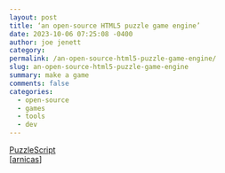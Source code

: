 ```yaml
---
layout: post
title: ‘an open-source HTML5 puzzle game engine’
date: 2023-10-06 07:25:08 -0400
author: joe jenett
category: 
permalink: /an-open-source-html5-puzzle-game-engine/
slug: an-open-source-html5-puzzle-game-engine
summary: make a game
comments: false
categories:
  - open-source
  - games
  - tools
  - dev
---
```

<a title="PuzzleScript" href="https://www.puzzlescript.net/">PuzzleScript</a><br>[<a href="https://pinboard.in/u:arnicas">arnicas</a>]

<a href="https://brid.gy/publish/mastodon"></a>